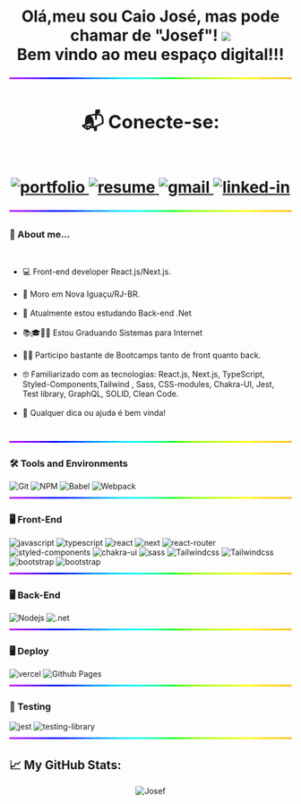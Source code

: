 <!--*************** Title ***************-->
<h1 align="center">
  Olá,meu sou Caio José, mas pode chamar de "Josef"!
  <img 
    src="https://raw.githubusercontent.com/iampavangandhi/iampavangandhi/master/gifs/Hi.gif"
    width="30px">
  <br />
  Bem vindo ao meu espaço digital!!!

  <img style="width:100%;height:3px;" src="./bar.gif" />

<!--*************** Contact ***************-->
<div>
  <h3>
    📬 Conecte-se:
  </h3>
  <br />
  <a href="#" target="_blank">
    <img 
      src="https://img.shields.io/badge/Portfolio-323330?style=for-the-badge&amp;logo=Google-chrome&amp;logoColor=F7DF1E" 
      alt="portfolio">
  </a>
  <a href="#" target="_blank">
    <img 
      src="https://img.shields.io/badge/Resume-4285F4?style=for-the-badge&amp;logo=read-the-docs&amp;logoColor=white" 
      alt="resume">
  </a>
  <a href="mailto:cj.safos@gmail.com" target="_blank">
    <img 
      src="https://img.shields.io/badge/Gmail-D14836?style=for-the-badge&amp;logo=Gmail&amp;logoColor=white" alt="gmail">
  </a>
  <a href="https://www.linkedin.com/in/c410j0s3" target="_blank">
    <img 
      src="https://img.shields.io/badge/Linkedin-0077B5?style=for-the-badge&amp;logo=LinkedIn&amp;logoColor=white" 
      alt="linked-in">
  </a>
</div>

 <img style="width:100%;height:3px;" src="./bar.gif" />


<!--*************** About ***************-->
<h3>🚀 About me...</h3>
<br />
<div>
  <ul>
    <li>💻 Front-end developer React.js/Next.js.</li><br/>
    <li>📌 Moro em Nova Iguaçu/RJ-BR.</li><br/>
    <li>🔭 Atualmente estou estudando Back-end .Net</li><br/>
    <li>📚🎓👨‍🎓 Estou Graduando Sistemas para Internet</li><br/>
    <li>👨‍🎓 Participo bastante de Bootcamps tanto de front quanto back.</li><br/>
    <li>🤓 Familiarizado com as tecnologias: React.js, Next.js, TypeScript, Styled-Components,Tailwind , Sass, CSS-modules, Chakra-UI, Jest, Test library, GraphQL, SOLID, Clean Code.</li><br/>
    <li>💬 Qualquer dica ou ajuda é bem vinda!</li><br/>
  </ul>
</div>

 <img style="width:100%;height:3px;" src="./bar.gif" />

<!--*************** Skills ***************-->

<h3>🛠️ Tools and Environments</h3>
<div>
  <img 
    src="https://img.shields.io/badge/Git-F05032.svg?style=for-the-badge&logo=git&logoColor=white"
    alt="Git" />
  <img 
    src="https://img.shields.io/badge/NPM-CB3837.svg?style=for-the-badge&logo=npm&logoColor=white" 
    alt="NPM" />
  <img 
    src="https://img.shields.io/badge/babel-FCDF3F.svg?style=for-the-badge&logo=babel&logoColor=white" 
    alt="Babel" />
  <img 
    src="https://img.shields.io/badge/webpack-2C8EBB.svg?style=for-the-badge&logo=webpack&logoColor=white" 
    alt="Webpack" />
</div>

 <img style="width:100%;height:3px;" src="./bar.gif" />

<!--*************** Front-end ***************-->

<h3>🖥️ Front-End</h3>
<div>
  <img 
    src="https://img.shields.io/badge/JavaScript-323330?style=for-the-badge&amp;logo=javascript&amp;logoColor=F7DF1E" 
    alt="javascript">
  <img 
    src="https://img.shields.io/badge/TypeScript-3178C6?style=for-the-badge&amp;logo=typescript&amp;logoColor=white" 
    alt="typescript">
  <img 
    src="https://img.shields.io/badge/React-0D0627?style=for-the-badge&amp;logo=react&amp;logoColor=61DAFB" 
    alt="react">
  <img 
    src="https://img.shields.io/badge/Next-000000?style=for-the-badge&amp;logo=nextdotjs&amp;logoColor=FFFFFF" 
    alt="next">
  <img 
    src="https://img.shields.io/badge/React_Router-CA4245?style=for-the-badge&amp;logo=react-router&amp;logoColor=white" 
    alt="react-router">
  <img 
    src="https://img.shields.io/badge/styled_components-DB7093?style=for-the-badge&amp;logo=styled-components&amp;logoColor=white" 
    alt="styled-components">
  <img 
    src="https://img.shields.io/badge/chakra_ui-319795?style=for-the-badge&amp;logo=chakra-ui&amp;logoColor=white" 
    alt="chakra-ui">
  <img 
    src="https://img.shields.io/badge/Sass-CF649A?style=for-the-badge&amp;logo=sass&amp;logoColor=white" 
    alt="sass">
  <img 
    src="https://img.shields.io/badge/Tailwind-06B6D4?style=for-the-badge&amp;logo=tailwindcss&amp;logoColor=white" 
    alt="Tailwindcss">
  <img 
    src="https://img.shields.io/badge/materialui-007EFD?style=for-the-badge&amp;logo=materialui&amp;logoColor=white" 
    alt="Tailwindcss">  
  <img 
    src="https://img.shields.io/badge/BootStrap-6E42A2?style=for-the-badge&amp;logo=bootstrap&amp;logoColor=white" 
    alt="bootstrap">
  <img 
    src="https://img.shields.io/badge/Redux-764ABC?style=for-the-badge&amp;logo=redux&amp;logoColor=white" 
    alt="bootstrap">
</div>

 <img style="width:100%;height:3px;" src="./bar.gif" />

<!--*************** Front-end ***************-->

<h3>🖥️ Back-End</h3>
<div>
  <img 
    src="https://img.shields.io/badge/Node-008000?style=for-the-badge&amp;logo=node.js&amp;logoColor=F7DF1E" 
    alt="Nodejs">
  <img 
    src="https://img.shields.io/badge/.NET-512BD4?style=for-the-badge&amp;logo=.net&amp;logoColor=white" 
    alt=".net">
</div>

 <img style="width:100%;height:3px;" src="./bar.gif" />

<!--*************** Deploy ***************-->

<h3>🖥️ Deploy</h3>
<div>
  <img 
    src="https://img.shields.io/badge/Vercel-000000?style=for-the-badge&amp;logo=Vercel&amp;logoColor=white" 
    alt="vercel">
  <img 
    src="https://img.shields.io/badge/Github Pages-222222?style=for-the-badge&amp;logo=github&amp;logoColor=white" 
    alt="Github Pages">
</div>

 <img style="width:100%;height:3px;" src="./bar.gif" />

<!--*************** Testing ***************-->

<h3>🧪 Testing</h3>
<div>
  <img 
    src="https://img.shields.io/badge/Jest-94404D?style=for-the-badge&amp;logo=jest&amp;logoColor=white" 
    alt="jest">
   <img 
    src="https://img.shields.io/badge/testing library-ffffff?style=for-the-badge&amp;logo=testinglibrary&amp;logoColor=#F5403F" 
    alt="testing-library"> 
</div>

 <img style="width:100%;height:3px;" src="./bar.gif" />

<!--*************** Stats ***************-->
<h2>📈 <strong>My GitHub Stats:</strong></h2>
<div align="center">
  <img 
    width="600" 
    height="240em" 
    src="https://github-readme-stats.vercel.app/api/top-langs/?username=Josefs-stack&theme=dracula&layout=compact" 
    alt="Josef" />
</div>
